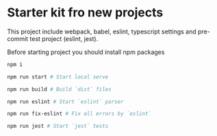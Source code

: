 # Starter kit fro new projects

This project include webpack, babel, eslint, typescript settings and pre-commit test project (eslint, jest).

Before starting project you should install npm packages

```bash
npm i
```

```bash
npm run start # Start local serve

npm run build # Build `dist` files

npm run eslint # Start `eslint` parser

npm run fix-eslint # Fix all errors by `eslint`

npm run jest # Start `jest` tests
```
